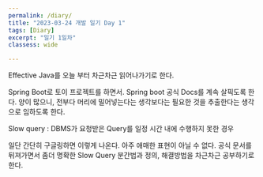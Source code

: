 ```yaml
---
permalink: /diary/
title: "2023-03-24 개발 일기 Day 1"
tags: [Diary]
excerpt: "일기 1일차"
classess: wide

---
```


Effective Java를 오늘 부터 차근차근 읽어나가기로 한다.


Spring Boot로 토이 프로젝트를 하면서. Spring boot 공식 Docs를 계속 살픽도록 한다. 양이 많으니, 전부다 머리에 밀어넣는다는 생각보다는 필요한 것을 추출한다는 생각으로 임하도록 한다.


Slow query : DBMS가 요청받은 Query를 일정 시간 내에 수행하지 못한 경우 

일단 간단히 구글링하면 이렇게 나온다. 아주 애매한 표현이 아닐 수 없다. 공식 문서를 뒤져가면서 좀더 명확한 Slow Query 분간법과 정의, 해결방법을 차근차근 공부하기로 한다.